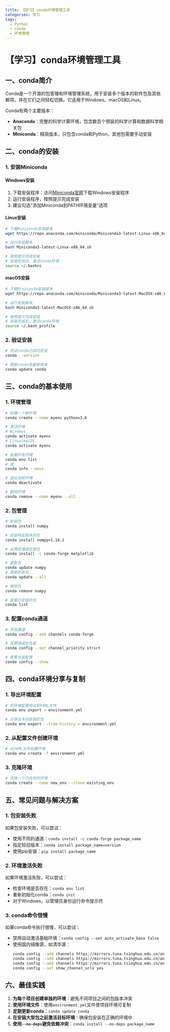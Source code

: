 ```yaml
---
title: 【学习】conda环境管理工具
categories: 学习
tags:
  - Python
  - conda
  - 环境管理
---
```


# 【学习】conda环境管理工具

## 一、conda简介

Conda是一个开源的包管理和环境管理系统，用于安装多个版本的软件包及其依赖项，并在它们之间轻松切换。它适用于Windows、macOS和Linux。

Conda有两个主要版本：
- **Anaconda**：完整的科学计算环境，包含数百个预装的科学计算和数据科学相关包
- **Miniconda**：精简版本，只包含conda和Python，其他包需要手动安装

## 二、conda的安装

### 1. 安装Miniconda

#### Windows安装
1. 下载安装程序：访问[Miniconda官网](https://docs.conda.io/en/latest/miniconda.html)下载Windows安装程序
2. 运行安装程序，按照提示完成安装
3. 建议勾选"添加Miniconda到PATH环境变量"选项

#### Linux安装
```bash
# 下载Miniconda安装脚本
wget https://repo.anaconda.com/miniconda/Miniconda3-latest-Linux-x86_64.sh

# 运行安装脚本
bash Miniconda3-latest-Linux-x86_64.sh

# 按照提示完成安装
# 安装完成后，激活conda环境
source ~/.bashrc
```

#### macOS安装
```bash
# 下载Miniconda安装脚本
wget https://repo.anaconda.com/miniconda/Miniconda3-latest-MacOSX-x86_64.sh

# 运行安装脚本
bash Miniconda3-latest-MacOSX-x86_64.sh

# 按照提示完成安装
# 安装完成后，激活conda环境
source ~/.bash_profile
```

### 2. 验证安装

```bash
# 验证conda已成功安装
conda --version

# 更新conda到最新版本
conda update conda
```

## 三、conda的基本使用

### 1. 环境管理

```bash
# 创建一个新环境
conda create --name myenv python=3.8

# 激活环境
# Windows
conda activate myenv
# Linux/macOS
conda activate myenv

# 查看所有环境
conda env list
# 或
conda info --envs

# 退出当前环境
conda deactivate

# 删除环境
conda remove --name myenv --all
```

### 2. 包管理

```bash
# 安装包
conda install numpy

# 安装特定版本的包
conda install numpy=1.18.1

# 从特定通道安装包
conda install -c conda-forge matplotlib

# 更新包
conda update numpy
# 更新所有包
conda update --all

# 移除包
conda remove numpy

# 查看已安装的包
conda list
```

### 3. 配置conda通道

```bash
# 添加通道
conda config --add channels conda-forge

# 设置通道优先级
conda config --set channel_priority strict

# 查看当前配置
conda config --show
```

## 四、conda环境分享与复制

### 1. 导出环境配置

```bash
# 将环境配置导出到YAML文件
conda env export > environment.yml

# 只导出手动安装的包
conda env export --from-history > environment.yml
```

### 2. 从配置文件创建环境

```bash
# 从YAML文件创建环境
conda env create -f environment.yml
```

### 3. 克隆环境

```bash
# 克隆一个已存在的环境
conda create --name new_env --clone existing_env
```

## 五、常见问题与解决方案

### 1. 包安装失败

如果包安装失败，可以尝试：
- 使用不同的通道：`conda install -c conda-forge package_name`
- 指定较旧版本：`conda install package_name=version`
- 使用pip安装：`pip install package_name`

### 2. 环境激活失败

如果环境激活失败，可以尝试：
- 检查环境是否存在：`conda env list`
- 重新初始化conda：`conda init`
- 对于Windows，以管理员身份运行命令提示符

### 3. conda命令很慢

如果conda命令执行很慢，可以尝试：
- 禁用自动激活基础环境：`conda config --set auto_activate_base false`
- 使用国内镜像源，如清华源：
  ```bash
  conda config --add channels https://mirrors.tuna.tsinghua.edu.cn/anaconda/pkgs/free/
  conda config --add channels https://mirrors.tuna.tsinghua.edu.cn/anaconda/pkgs/main/
  conda config --add channels https://mirrors.tuna.tsinghua.edu.cn/anaconda/cloud/conda-forge/
  conda config --set show_channel_urls yes
  ```

## 六、最佳实践

1. **为每个项目创建单独的环境**：避免不同项目之间的包版本冲突
2. **使用环境文件**：使用`environment.yml`文件使项目环境可复制
3. **定期更新conda**：`conda update conda`
4. **在安装大型包之前激活目标环境**：确保包安装在正确的环境中
5. **使用`--no-deps`避免依赖冲突**：`conda install --no-deps package_name` 